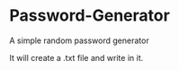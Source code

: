 # Password-Generator
A simple random password generator

It will create a .txt file and write in it.
